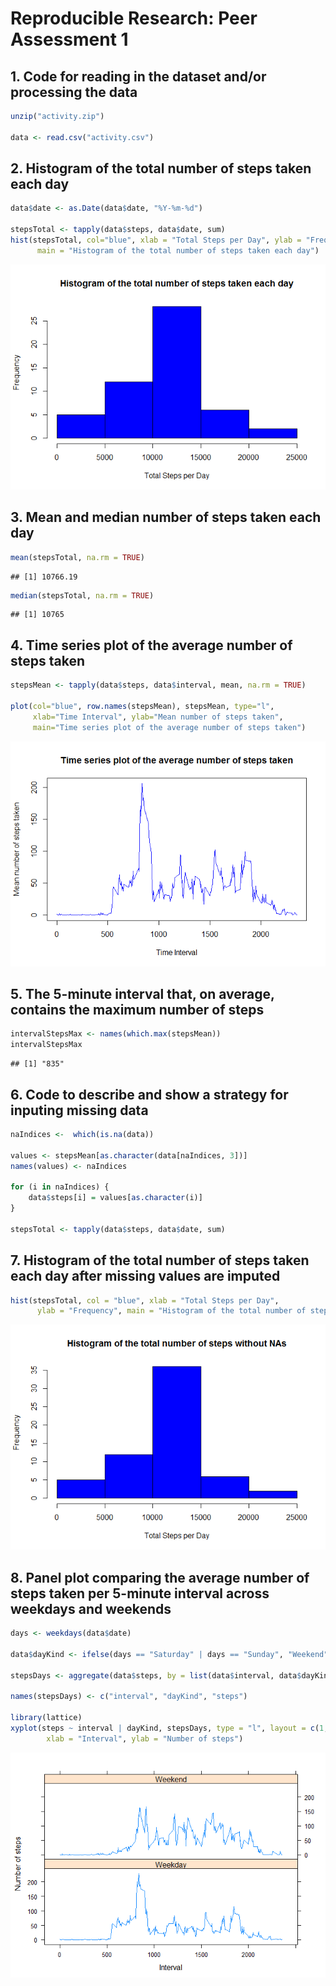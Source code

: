 # Reproducible Research: Peer Assessment 1

## 1. Code for reading in the dataset and/or processing the data

```r
unzip("activity.zip")

data <- read.csv("activity.csv")
```

## 2. Histogram of the total number of steps taken each day

```r
data$date <- as.Date(data$date, "%Y-%m-%d")

stepsTotal <- tapply(data$steps, data$date, sum)
hist(stepsTotal, col="blue", xlab = "Total Steps per Day", ylab = "Frequency", 
      main = "Histogram of the total number of steps taken each day")
```

![](PA1_template_files/figure-html/unnamed-chunk-2-1.png)<!-- -->

## 3. Mean and median number of steps taken each day

```r
mean(stepsTotal, na.rm = TRUE)
```

```
## [1] 10766.19
```

```r
median(stepsTotal, na.rm = TRUE)
```

```
## [1] 10765
```

## 4. Time series plot of the average number of steps taken

```r
stepsMean <- tapply(data$steps, data$interval, mean, na.rm = TRUE)

plot(col="blue", row.names(stepsMean), stepsMean, type="l",
     xlab="Time Interval", ylab="Mean number of steps taken", 
     main="Time series plot of the average number of steps taken")
```

![](PA1_template_files/figure-html/unnamed-chunk-4-1.png)<!-- -->

## 5. The 5-minute interval that, on average, contains the maximum number of steps

```r
intervalStepsMax <- names(which.max(stepsMean))
intervalStepsMax
```

```
## [1] "835"
```

## 6. Code to describe and show a strategy for inputing missing data

```r
naIndices <-  which(is.na(data))

values <- stepsMean[as.character(data[naIndices, 3])]
names(values) <- naIndices

for (i in naIndices) {
    data$steps[i] = values[as.character(i)]
}

stepsTotal <- tapply(data$steps, data$date, sum)
```

## 7. Histogram of the total number of steps taken each day after missing values are imputed

```r
hist(stepsTotal, col = "blue", xlab = "Total Steps per Day", 
      ylab = "Frequency", main = "Histogram of the total number of steps without NAs")
```

![](PA1_template_files/figure-html/unnamed-chunk-7-1.png)<!-- -->

## 8. Panel plot comparing the average number of steps taken per 5-minute interval across weekdays and weekends



```r
days <- weekdays(data$date)

data$dayKind <- ifelse(days == "Saturday" | days == "Sunday", "Weekend", "Weekday")

stepsDays <- aggregate(data$steps, by = list(data$interval, data$dayKind), mean)

names(stepsDays) <- c("interval", "dayKind", "steps")

library(lattice)
xyplot(steps ~ interval | dayKind, stepsDays, type = "l", layout = c(1,2), 
        xlab = "Interval", ylab = "Number of steps")
```

![](PA1_template_files/figure-html/unnamed-chunk-9-1.png)<!-- -->
